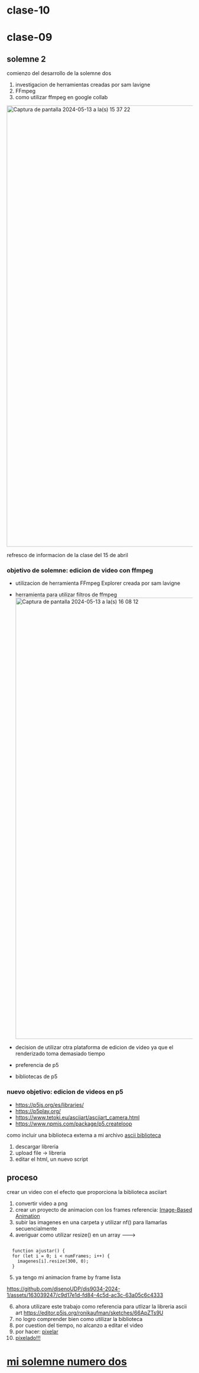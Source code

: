 # clase-10
# clase-09

## solemne 2

comienzo del desarrollo de la solemne dos

1. investigacion de herramientas creadas por sam lavigne
2. FFmpeg
3. como utilizar ffmpeg en google collab

<img width="1195" alt="Captura de pantalla 2024-05-13 a la(s) 15 37 22" src="https://github.com/jacinta000/dis9034-2024-1/assets/163039247/d5513aa7-d2f4-4824-b531-2979736780ba">

refresco de informacion de la clase del 15 de abril

### objetivo de solemne: edicion de video con ffmpeg

- utilizacion de herramienta FFmpeg Explorer creada por sam lavigne
- herramienta para utilizar filtros de ffmpeg
  <img width="1195" alt="Captura de pantalla 2024-05-13 a la(s) 16 08 12" src="https://github.com/jacinta000/dis9034-2024-1/assets/163039247/4ffc6875-7f57-4ac6-9abc-2e745b5a9957">

- decision de utilizar otra plataforma de edicion de video ya que el renderizado toma demasiado tiempo
- preferencia de p5
- bibliotecas de p5

### nuevo objetivo: edicion de videos en p5

- <https://p5js.org/es/libraries/>
- <https://p5play.org/> 
- <https://www.tetoki.eu/asciiart/asciiart_camera.html>
- <https://www.npmjs.com/package/p5.createloop>

como incluir una biblioteca externa a mi archivo
[ascii biblioteca](<https://creative-coding.decontextualize.com/external-libraries/>)

1. descargar libreria
2. upload file -> libreria
3. editar el html, un nuevo script

## proceso

crear un video con el efecto que proporciona la biblioteca asciiart

1. convertir video a png
2. crear un proyecto de animacion con los frames
   referencia: [Image-Based Animation](<https://editor.p5js.org/stungeye/sketches/zEMpTwHvu>)
3. subir las imagenes en una carpeta y utilizar nf() para llamarlas secuencialmente
4. averiguar como utilizar resize() en un array --->

```

  function ajustar() {
  for (let i = 0; i < numFrames; i++) {
    imagenes[i].resize(300, 0);
  }
```

5. ya tengo mi animacion frame by frame lista

https://github.com/disenoUDP/dis9034-2024-1/assets/163039247/c9d17e1d-fd84-4c5d-ac3c-63a05c6c4333


6. ahora utilizare este trabajo como referencia para utlizar la libreria ascii art  https://editor.p5js.org/ronikaufman/sketches/66ApZTs9U
7. no logro comprender bien como utilizar la biblioteca
8. por cuestion del tiempo, no alcanzo a editar el video
9. por hacer: [pixelar](https://editor.p5js.org/ismanfromes/sketches/QYJuxVFTl0)
10. [pixelado!!!](https://github.com/disenoUDP/dis9034-2024-1/assets/163039247/2fc7e4b7-fee7-4506-8acd-4c3c86e7ca4d)


# [mi solemne numero dos](https://editor.p5js.org/jacinta/sketches/QqiIpPK4C)
